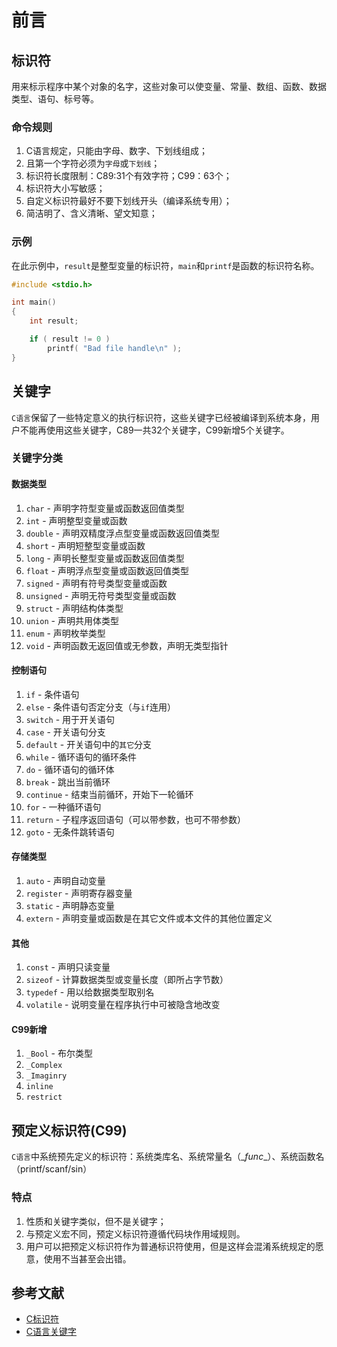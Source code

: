 
# 前言

## 标识符

用来标示程序中某个对象的名字，这些对象可以使变量、常量、数组、函数、数据类型、语句、标号等。

### 命令规则

1. C语言规定，只能由字母、数字、下划线组成；
2. 且第一个字符必须为`字母`或`下划线`；
3. 标识符长度限制：C89:31个有效字符；C99：63个；
4. 标识符大小写敏感；
5. 自定义标识符最好不要下划线开头（编译系统专用）；
6. 简洁明了、含义清晰、望文知意；

### 示例

在此示例中，`result`是整型变量的标识符，`main`和`printf`是函数的标识符名称。

```c
#include <stdio.h>

int main()
{
    int result;

    if ( result != 0 )
        printf( "Bad file handle\n" );
}
```

## 关键字

`C语言`保留了一些特定意义的执行标识符，这些关键字已经被编译到系统本身，用户不能再使用这些关键字，C89一共32个关键字，C99新增5个关键字。

### 关键字分类

#### 数据类型

1. `char` - 声明字符型变量或函数返回值类型
2. `int` - 声明整型变量或函数
3. `double` - 声明双精度浮点型变量或函数返回值类型
4. `short` - 声明短整型变量或函数
5. `long` - 声明长整型变量或函数返回值类型
6. `float` - 声明浮点型变量或函数返回值类型
7. `signed` - 声明有符号类型变量或函数
8. `unsigned` - 声明无符号类型变量或函数
9. `struct` - 声明结构体类型
10. `union` - 声明共用体类型
11. `enum` - 声明枚举类型
12. `void` - 声明函数无返回值或无参数，声明无类型指针

#### 控制语句

1. `if` - 条件语句
2. `else` - 条件语句否定分支（与`if`连用）
3. `switch` - 用于开关语句
4. `case` - 开关语句分支
5. `default` - 开关语句中的`其它`分支
6. `while` - 循环语句的循环条件
7. `do` - 循环语句的循环体
8. `break` - 跳出当前循环
9. `continue` - 结束当前循环，开始下一轮循环
10. `for` - 一种循环语句
11. `return` - 子程序返回语句（可以带参数，也可不带参数）
12. `goto` - 无条件跳转语句

#### 存储类型

1. `auto` - 声明自动变量
2. `register` - 声明寄存器变量
3. `static` - 声明静态变量
4. `extern` - 声明变量或函数是在其它文件或本文件的其他位置定义

#### 其他

1. `const` - 声明只读变量
2. `sizeof` - 计算数据类型或变量长度（即所占字节数）
3. `typedef` - 用以给数据类型取别名
4. `volatile` - 说明变量在程序执行中可被隐含地改变

#### C99新增

1. `_Bool` - 布尔类型
2. `_Complex`
3. `_Imaginry`
4. `inline`
5. `restrict`

## 预定义标识符(C99)

`C语言`中系统预先定义的标识符：系统类库名、系统常量名（\__func__）、系统函数名（printf/scanf/sin）

### 特点

1. 性质和关键字类似，但不是关键字；
2. 与预定义宏不同，预定义标识符遵循代码块作用域规则。
3. 用户可以把预定义标识符作为普通标识符使用，但是这样会混淆系统规定的愿意，使用不当甚至会出错。

## 参考文献

- [C标识符](https://msdn.microsoft.com/zh-cn/library/e7f8y25b.aspx)
- [C语言关键字](https://baike.baidu.com/item/C%E8%AF%AD%E8%A8%80%E5%85%B3%E9%94%AE%E5%AD%97)